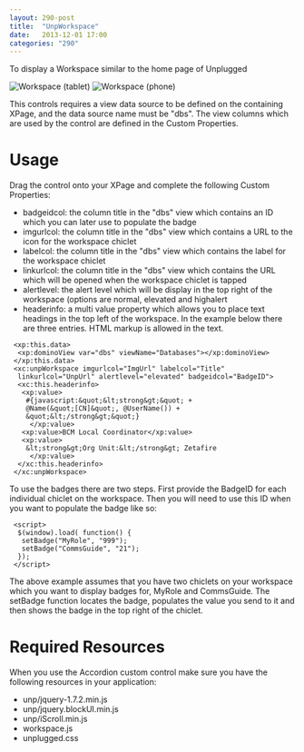 ```yaml
---
layout: 290-post
title:  "UnpWorkspace"
date:   2013-12-01 17:00
categories: "290"
---
```


To display a Workspace similar to the home page of Unplugged

![Workspace (tablet)](http://teamstudio.s3.amazonaws.com/workspace1.png)
![Workspace (phone)](http://teamstudio.s3.amazonaws.com/workspace2.png)

This controls requires a view data source to be defined on the containing XPage, and the data source name must be "dbs". The view columns which are used by the control are defined in the Custom Properties.

# Usage

Drag the control onto your XPage and complete the following Custom Properties:

* badgeidcol: the column title in the "dbs" view which contains an ID which you can later use to populate the badge
* imgurlcol: the column title in the "dbs" view which contains a URL to the icon for the workspace chiclet
* labelcol: the column title in the "dbs" view which contains the label for the workspace chiclet
* linkurlcol: the column title in the "dbs" view which contains the URL which will be opened when the workspace chiclet is tapped
* alertlevel: the alert level which will be display in the top right of the workspace (options are normal, elevated and highalert
* headerinfo: a multi value property which allows you to place text headings in the top left of the workspace. In the example below there are three entries. HTML markup is allowed in the text.

<pre class="CICodeFormatter" ><code class="CICodeFormatter"> &lt;xp:this.data&gt;  
  &lt;xp:dominoView var="dbs" viewName="Databases"&gt;&lt;/xp:dominoView&gt;  
 &lt;/xp:this.data&gt;  
 &lt;xc:unpWorkspace imgurlcol="ImgUrl" labelcol="Title"  
  linkurlcol="UnpUrl" alertlevel="elevated" badgeidcol="BadgeID"&gt;  
  &lt;xc:this.headerinfo&gt;  
   &lt;xp:value&gt;  
    #{javascript:&amp;quot;&amp;lt;strong&amp;gt;&amp;quot; +  
    @Name(&amp;quot;[CN]&amp;quot;, @UserName()) +  
    &amp;quot;&amp;lt;/strong&amp;gt;&amp;quot;}  
     &lt;/xp:value&gt;  
   &lt;xp:value&gt;BCM Local Coordinator&lt;/xp:value&gt;  
   &lt;xp:value&gt;  
    &amp;lt;strong&amp;gt;Org Unit:&amp;lt;/strong&amp;gt; Zetafire  
     &lt;/xp:value&gt;  
  &lt;/xc:this.headerinfo&gt;  
 &lt;/xc:unpWorkspace&gt;  
</code></pre>

To use the badges there are two steps. First provide the BadgeID for each individual chiclet on the workspace. Then you will need to use this ID when you want to populate the badge like so:

<pre class="CICodeFormatter" ><code class="CICodeFormatter"> &lt;script&gt;  
  $(window).load( function() {  
   setBadge("MyRole", "999");  
   setBadge("CommsGuide", "21");  
  });  
 &lt;/script&gt;  
</code></pre>

The above example assumes that you have two chiclets on your workspace which you want to display badges for, MyRole and CommsGuide. The setBadge function locates the badge, populates the value you send to it and then shows the badge in the top right of the chiclet.

# Required Resources
When you use the Accordion custom control make sure you have the following resources in your application:

* unp/jquery-1.7.2.min.js
* unp/jquery.blockUI.min.js
* unp/iScroll.min.js
* workspace.js
* unplugged.css